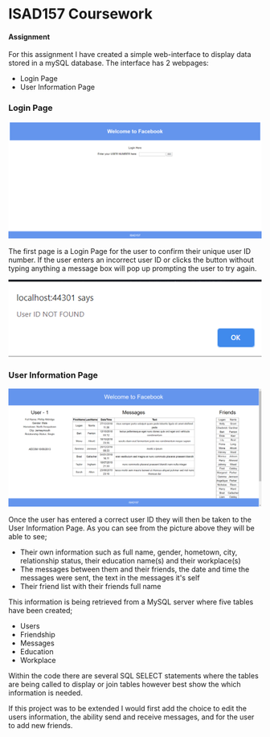 # ISAD157 Coursework 
#### Assignment

For this assignment I have created a simple web-interface to display data stored in a mySQL database. The interface has 2 webpages:
* Login Page
* User Information Page


### Login Page

![Login](https://github.com/Dhawkins96/CW-ISAD/blob/master/Login.png)

The first page is a Login Page for the user to confirm their unique user ID number. If the user enters an incorrect user ID or clicks the button without typing anything a message box will pop up prompting the user to try again. 

![UserError](https://github.com/Dhawkins96/CW-ISAD/blob/master/UserError.png)

### User Information Page 

![UserInfo](https://github.com/Dhawkins96/CW-ISAD/blob/master/UserInfo.png)

Once the user has entered a correct user ID they will then be taken to the User Information Page. As you can see from the picture above they will be able to see;
* Their own information such as full name, gender, hometown, city, relationship status, their education name(s) and their workplace(s)
* The messages between them and their friends, the date and time the messages were sent, the text in the messages it's self
* Their friend list with their friends full name

This information is being retrieved from a MySQL server where five tables have been created;
* Users
* Friendship
* Messages
* Education
* Workplace

Within the code there are several SQL SELECT statements where the tables are being called to display or join tables however best show the which information is needed.

If this project was to be extended I would first add the choice to edit the users information, the ability send and receive messages, and for the user to add new friends.
